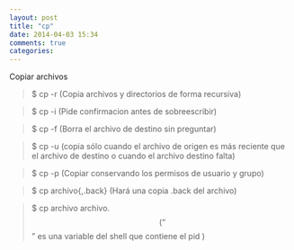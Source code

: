 ```yaml
---
layout: post
title: "cp"
date: 2014-04-03 15:34
comments: true
categories: 
---
```

Copiar archivos

>$ cp -r  (Copia archivos y directorios de forma recursiva) 

>$ cp -i   (Pide confirmacion antes de sobreescribir) 

>$ cp -f   (Borra el archivo de destino sin preguntar)

>$ cp -u  (copia sólo cuando el archivo de origen es más reciente que el archivo de destino o cuando el archivo destino falta)

>$ cp -p  (Copiar conservando los permisos de usuario y grupo)

>$ cp archivo{,.back} (Hará una copia .back del archivo)

>$ cp archivo archivo.$$ (“$$” es una variable del shell que contiene el pid )

